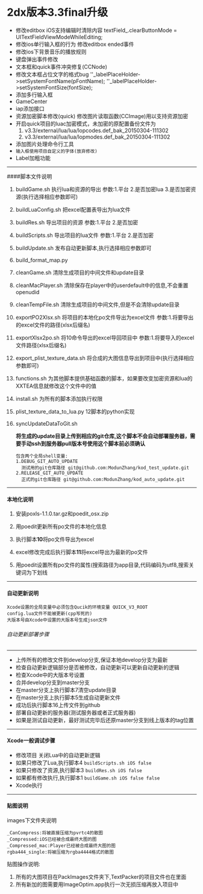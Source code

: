 # 2dx版本3.3final升级

- 修改editbox iOS支持编辑时清除内容
	 textField_.clearButtonMode = UITextFieldViewModeWhileEditing;
- 修改ios单行输入框的行为 修改editbox ended事件
- 修改ios下背景音乐的播放规则
- 键盘弹出事件修改
- 文本框和quick事件冲突修复(CCNode)
- 修改文本框占位文字的格式bug
	''_labelPlaceHolder-\>setSystemFontName(pFontName);
	''_labelPlaceHolder-\>setSystemFontSize(fontSize);
- 添加多行输入框
- GameCenter
- iap添加接口
- 资源加密脚本修改(quick) 修改图片读取函数(CCImage)用以支持资源加密
- 开启quick项目的luac加密模式，未加密的原配置备份文件为
	1. v3.3/external/lua/lua/lopcodes.def_bak_20150304-111302
	2. v3.3/external/lua/lua/lopmodes.def_bak_20150304-111302
- 添加图片处理命令行工具
- `输入框使用项目自定义的字体(放弃修改)`
- Label加粗功能

******

####脚本文件说明
1. buildGame.sh
	执行lua和资源的导出
	参数:1.平台 2.是否加密lua 3.是否加密资源(执行选择相应参数即可)
	
2. buildLuaConfig.sh
	把excel配置表导出为lua文件
	
3. buildRes.sh
	导出项目的资源
	参数:1.平台 2.是否加密
	
4. buildScripts.sh
	导出项目的lua文件
	参数:1.平台 2.是否加密
	
5. buildUpdate.sh
	发布自动更新脚本,执行选择相应参数即可
	
6. build_format_map.py
	
7. cleanGame.sh
	清除生成项目的中间文件和update目录
	
8. cleanMacPlayer.sh
	清除保存在player中的userdefault中的信息,不会重置openudid
	
9. cleanTempFile.sh
	清除生成项目的中间文件,但是不会清除update目录
	
10. exportPO2Xlsx.sh
	将项目的本地化po文件导出为excel文件
	参数:1.将要导出的excel文件的路径(xlsx后缀名)
	
11. exportXlsx2po.sh
	将10命令导出的excel导回项目中
	参数:1.将要导入的excel文件路径(xlsx后缀名)
	
12. export_plist_texture_data.sh
	将合成的大图信息导出到项目中(执行选择相应参数即可)
	
13. functions.sh
	为其他脚本提供基础函数的脚本，如果要改变加密资源和lua的XXTEA信息就修改这个文件中的值
	
14. install.sh
	为所有的脚本添加执行权限
	
15. plist_texture_data_to_lua.py
	12脚本的python实现
16. syncUpdateDataToGit.sh

	**将生成的update目录上传到相应的git仓库,这个脚本不会自动部署服务器，需要手动ssh到服务器pull版本号使用这个脚本前必须确认**
	
        包含两个全局shell变量: 
        1.DEBUG_GIT_AUTO_UPDATE
          测试用的git仓库路径 git@github.com:ModunZhang/kod_test_update.git
        2.RELEASE_GIT_AUTO_UPDATE
          正式的git仓库路径 git@github.com:ModunZhang/kod_auto_update.git
          
******

#### 本地化说明

1. 安装poxls-1.1.0.tar.gz和poedit_osx.zip

2. 用poedit更新所有po文件的本地化信息

3. 执行脚本**10**将po文件导出为excel

4. excel修改完成后执行脚本**11**将excel导出为最新的po文件

5. 用poedit设置所有po文件的属性(搜索路径为app目录,代码编码为utf8,搜索关键词为下划线

******

#### 自动更新说明
    Xcode设置的全局变量中必须包含Qucik的环境变量 QUICK_V3_ROOT
    config.lua文件不能被更新(cpp写死的)
    大版本号由Xcode中设置的大版本号生成json文件
###### 自动更新部署步骤
----
* 上传所有的修改文件到develop分支,保证本地develop分支为最新
* 检查自动更新逻辑部分是否被修改，自动更新可以更新自动更新的逻辑
* 检查Xcode中的大版本号设置
* 合并develop分支到master分支
* 在master分支上执行脚本7清空update目录
* 在master分支上执行脚本5生成自动更新文件
* 成功后执行脚本16上传文件到github
* 部署自动更新的服务器(测试服务器或者正式服务器)
* 如果是测试自动更新，最好测试完毕后还原master分支到线上版本的tag位置
******

#### Xcode一般调试步骤
* 修改项目 关闭Lua中的自动更新逻辑
* 如果只修改了Lua,执行脚本4 `buildScripts.sh iOS false`
* 如果只修改了资源,执行脚本3 `buildRes.sh iOS false`
* 如果都有修改执行,执行脚本1 `buildGame.sh iOS false false`
* Xcode执行
******

#### 贴图说明
images下文件夹说明

	_CanCompress:将被直接压缩为pvrtc4的散图
	_Compressed:iOS已经被合成最终大图的图
	_Compressed_mac:Player已经被合成最终大图的图
	rgba444_single:将被压缩为rgba4444格式的散图
贴图操作说明:

1. 所有的大图项目在PackImages文件夹下,TextPacker的项目文件也在里面
2. 所有新加的图需要用ImageOptim.app执行一次无损压缩再放入项目中